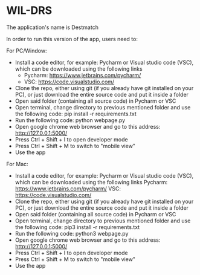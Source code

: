 # WIL-DRS

The application's name is Destmatch

In order to run this version of the app, users need to:

For PC/Window:
- Install a code editor, for example: Pycharm or Visual studio code (VSC), which can be downloaded using the following links
  + Pycharm: https://www.jetbrains.com/pycharm/
  + VSC: https://code.visualstudio.com/
- Clone the repo, either using git (if you already have git installed on your PC), or just download the entire source code and put it inside a folder
- Open said folder (containing all source code) in Pycharm or VSC
- Open terminal, change directory to previous mentioned folder and use the following code: pip install -r requirements.txt
- Run the following code: python webpage.py
- Open google chrome web browser and go to this address: http://127.0.0.1:5000/
- Press Ctrl + Shift + I to open developer mode
- Press Ctrl + Shift + M to switch to "mobile view"
- Use the app

For Mac:
- Install a code editor, for example: Pycharm or Visual studio code (VSC), which can be downloaded using the following links
Pycharm: https://www.jetbrains.com/pycharm/
VSC: https://code.visualstudio.com/
- Clone the repo, either using git (if you already have git installed on your PC), or just download the entire source code and put it inside a folder
- Open said folder (containing all source code) in Pycharm or VSC
- Open terminal, change directory to previous mentioned folder and use the following code: pip3 install -r requirements.txt
- Run the following code: python3 webpage.py
- Open google chrome web browser and go to this address: http://127.0.0.1:5000/
- Press Ctrl + Shift + I to open developer mode
- Press Ctrl + Shift + M to switch to "mobile view"
- Use the app

